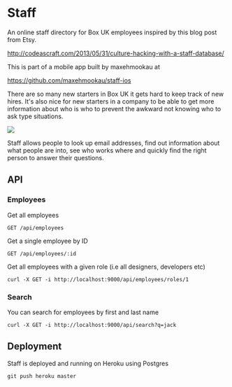 # Staff

An online staff directory for Box UK employees inspired by this blog post from Etsy.

http://codeascraft.com/2013/05/31/culture-hacking-with-a-staff-database/

This is part of a mobile app built by maxehmookau at

https://github.com/maxehmookau/staff-ios

There are so many new starters in Box UK it gets hard to keep track of new hires. It's also nice for new starters in a company to be able to get more information about who is who to prevent the awkward not knowing who to ask type situations.

![](https://raw.github.com/owainlewis/staff/master/public/images/preview.png)

Staff allows people to look up email addresses, find out information about what people are into, see who works where and quickly find the right person to answer their questions.

## API

### Employees

Get all employees

```
GET /api/employees
```

Get a single employee by ID

```
GET /api/employees/:id
```

Get all employees with a given role (i.e all designers, developers etc)

```
curl -X GET -i http://localhost:9000/api/employees/roles/1
```

### Search

You can search for employees by first and last name

```
curl -X GET -i http://localhost:9000/api/search?q=jack
```

## Deployment

Staff is deployed and running on Heroku using Postgres

```
git push heroku master
```



